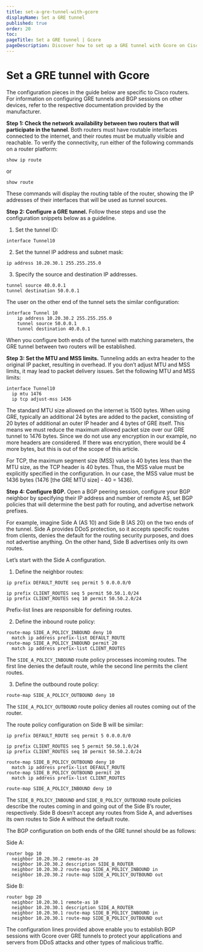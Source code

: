```yaml
---
title: set-a-gre-tunnel-with-gcore
displayName: Set a GRE tunnel
published: true
order: 20
toc:
pageTitle: Set a GRE tunnel | Gcore
pageDescription: Discover how to set up a GRE tunnel with Gcore on Cisco routers, set MTU and MSS limits, and implement BGP policies for robust DDoS protection.
---
```

# Set a GRE tunnel with Gcore

The configuration pieces in the guide below are specific to Cisco routers. For information on configuring GRE tunnels and BGP sessions on other devices, refer to the respective documentation provided by the manufacturer.

**Step 1: Check the network availability between two routers that will participate in the tunnel**. Both routers must have routable interfaces connected to the internet, and their routes must be mutually visible and reachable. To verify the connectivity, run either of the following commands on a router platform:

```
show ip route
```

or 

```
show route
```

These commands will display the routing table of the router, showing the IP addresses of their interfaces that will be used as tunnel sources.

**Step 2: Configure a GRE tunnel.** Follow these steps and use the configuration snippets below as a guideline.

1. Set the tunnel ID:

```
interface Tunnel10
```

2. Set the tunnel IP address and subnet mask:

```
ip address 10.20.30.1 255.255.255.0
```

3. Specify the source and destination IP addresses.

```
tunnel source 40.0.0.1
tunnel destination 50.0.0.1
```

The user on the other end of the tunnel sets the similar configuration:

```
interface Tunnel 10
  	ip address 10.20.30.2 255.255.255.0
  	tunnel source 50.0.0.1
  	tunnel destination 40.0.0.1
```

When you configure both ends of the tunnel with matching parameters, the GRE tunnel between two routers will be established.

**Step 3: Set the MTU and MSS limits.** Tunneling adds an extra header to the original IP packet, resulting in overhead. If you don’t adjust MTU and MSS limits, it may lead to packet delivery issues. Set the following MTU and MSS limits:

```
interface Tunnel10
  ip mtu 1476
  ip tcp adjust-mss 1436
```
<expandable-element title="Why these values?">

The standard MTU size allowed on the internet is 1500 bytes. When using GRE, typically an additional 24 bytes are added to the packet, consisting of 20 bytes of additional an outer IP header and 4 bytes of GRE itself. This means we must reduce the maximum allowed packet size over our GRE tunnel to 1476 bytes. Since we do not use any encryption in our example, no more headers are considered. If there was encryption, there would be 4 more bytes, but this is out of the scope of this article.

For TCP, the maximum segment size (MSS) value is 40 bytes less than the MTU size, as the TCP header is 40 bytes. Thus, the MSS value must be explicitly specified in the configuration. In our case, the MSS value must be 1436 bytes (1476 [the GRE MTU size] - 40 = 1436).

</expandable-element>

**Step 4: Configure BGP.** Open a BGP peering session, configure your BGP neighbor by specifying their IP address and number of remote AS, set BGP policies that will determine the best path for routing, and advertise network prefixes.

For example, imagine Side A (AS 10) and Side B (AS 20) on the two ends of the tunnel. Side A provides DDoS protection, so it accepts specific routes from clients, denies the default for the routing security purposes, and does not advertise anything. On the other hand, Side B advertises only its own routes.

Let’s start with the Side A configuration. 

1. Define the neighbor routes:

```
ip prefix DEFAULT_ROUTE seq permit 5 0.0.0.0/0

ip prefix CLIENT_ROUTES seq 5 permit 50.50.1.0/24
ip prefix CLIENT_ROUTES seq 10 permit 50.50.2.0/24
```

Prefix-list lines are responsible for defining routes.

2. Define the inbound route policy: 

```
route-map SIDE_A_POLICY_INBOUND deny 10
  match ip address prefix-list DEFAULT_ROUTE
route-map SIDE_A_POLICY_INBOUND permit 20
  match ip address prefix-list CLIENT_ROUTES
```

The `SIDE_A_POLICY_INBOUND` route policy processes incoming routes. The first line denies the default route, while the second line permits the client routes.

3. Define the outbound route policy:

```
route-map SIDE_A_POLICY_OUTBOUND deny 10
```

The `SIDE_A_POLICY_OUTBOUND` route policy denies all routes coming out of the router.

The route policy configuration on Side B will be similar:

```
ip prefix DEFAULT_ROUTE seq permit 5 0.0.0.0/0

ip prefix CLIENT_ROUTES seq 5 permit 50.50.1.0/24
ip prefix CLIENT_ROUTES seq 10 permit 50.50.2.0/24

route-map SIDE_B_POLICY_OUTBOUND deny 10
  match ip address prefix-list DEFAULT_ROUTE
route-map SIDE_B_POLICY_OUTBOUND permit 20
  match ip address prefix-list CLIENT_ROUTES

route-map SIDE_A_POLICY_INBOUND deny 10
```

The `SIDE_B_POLICY_INBOUND` and `SIDE_B_POLICY_OUTBOUND` route policies describe the routes coming in and going out of the Side B’s router, respectively. Side B doesn’t accept any routes from Side A, and advertises its own routes to Side A without the default route.

The BGP configuration on both ends of the GRE tunnel should be as follows:

Side A:

```
router bgp 10
  neighbor 10.20.30.2 remote-as 20
  neighbor 10.20.30.2 description SIDE_B_ROUTER
  neighbor 10.20.30.2 route-map SIDE_A_POLICY_INBOUND in
  neighbor 10.20.30.2 route-map SIDE_A_POLICY_OUTBOUND out
```

Side B:

```
router bgp 20
  neighbor 10.20.30.1 remote-as 10
  neighbor 10.20.30.1 description SIDE_A_ROUTER
  neighbor 10.20.30.1 route-map SIDE_B_POLICY_INBOUND in
  neighbor 10.20.30.1 route-map SIDE_B_POLICY_OUTBOUND out
```

The configuration lines provided above enable you to establish BGP sessions with Gcore over GRE tunnels to protect your applications and servers from DDoS attacks and other types of malicious traffic.